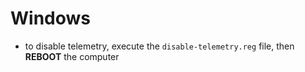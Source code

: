 # Windows

- to disable telemetry, execute the `disable-telemetry.reg` file, then **REBOOT** the computer
